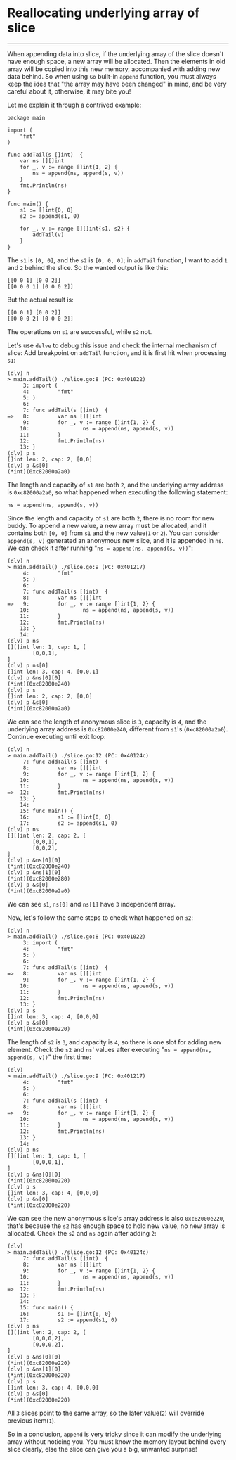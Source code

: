 # Reallocating underlying array of slice
----
When appending data into slice, if the underlying array of the slice doesn't have enough space, a new array will be allocated. Then the elements in old array will be copied into this new memory, accompanied with adding new data behind. So when using `Go` built-in `append` function, you must always keep the idea that "the array may have been changed" in mind, and be very careful about it, otherwise, it may bite you!

Let me explain it through a contrived example:  

	package main
	
	import (
		"fmt"
	)
	
	func addTail(s []int)  {
		var ns [][]int
		for _, v := range []int{1, 2} {
			ns = append(ns, append(s, v))
		}
		fmt.Println(ns)
	}
	
	func main() {
		s1 := []int{0, 0}
		s2 := append(s1, 0)
	
		for _, v := range [][]int{s1, s2} {
			addTail(v)
		}
	}   
The `s1` is `[0, 0]`, and the `s2` is `[0, 0, 0]`; in `addTail` function, I want to add `1` and `2` behind the slice. So the wanted output is like this:  

	[[0 0 1] [0 0 2]]
	[[0 0 0 1] [0 0 0 2]]

But the actual result is:  

	[[0 0 1] [0 0 2]]
	[[0 0 0 2] [0 0 0 2]]

The operations on `s1` are successful, while `s2` not.  

Let's use `delve` to debug this issue and check the internal mechanism of slice: Add breakpoint on `addTail` function, and it is first hit when processing `s1`: 

	(dlv) n
	> main.addTail() ./slice.go:8 (PC: 0x401022)
	     3: import (
	     4:         "fmt"
	     5: )
	     6:
	     7: func addTail(s []int)  {
	=>   8:         var ns [][]int
	     9:         for _, v := range []int{1, 2} {
	    10:                 ns = append(ns, append(s, v))
	    11:         }
	    12:         fmt.Println(ns)
	    13: }
	(dlv) p s
	[]int len: 2, cap: 2, [0,0]
	(dlv) p &s[0]
	(*int)(0xc82000a2a0)

 
The length and capacity of `s1` are both `2`, and the underlying array address is `0xc82000a2a0`, so what happened when executing the following statement:  

	ns = append(ns, append(s, v))
Since the length and capacity of `s1` are both `2`, there is no room for new buddy. To append a new value, a new array must be allocated, and it contains both `[0, 0]` from `s1` and the new value(`1` or `2`). You can consider `append(s, v)` generated an anonymous new slice, and it is appended in `ns`. We can check it after running "`ns = append(ns, append(s, v))`":  

	(dlv) n
	> main.addTail() ./slice.go:9 (PC: 0x401217)
	     4:         "fmt"
	     5: )
	     6:
	     7: func addTail(s []int)  {
	     8:         var ns [][]int
	=>   9:         for _, v := range []int{1, 2} {
	    10:                 ns = append(ns, append(s, v))
	    11:         }
	    12:         fmt.Println(ns)
	    13: }
	    14:
	(dlv) p ns
	[][]int len: 1, cap: 1, [
	        [0,0,1],
	]
	(dlv) p ns[0]
	[]int len: 3, cap: 4, [0,0,1]
	(dlv) p &ns[0][0]
	(*int)(0xc82000e240)
	(dlv) p s
	[]int len: 2, cap: 2, [0,0]
	(dlv) p &s[0]
	(*int)(0xc82000a2a0)

We can see the length of anonymous slice is `3`, capacity is `4`,  and the underlying array address is `0xc82000e240`, different from `s1`'s (`0xc82000a2a0`). Continue executing until exit loop:  

	(dlv) n
	> main.addTail() ./slice.go:12 (PC: 0x40124c)
	     7: func addTail(s []int)  {
	     8:         var ns [][]int
	     9:         for _, v := range []int{1, 2} {
	    10:                 ns = append(ns, append(s, v))
	    11:         }
	=>  12:         fmt.Println(ns)
	    13: }
	    14:
	    15: func main() {
	    16:         s1 := []int{0, 0}
	    17:         s2 := append(s1, 0)
	(dlv) p ns
	[][]int len: 2, cap: 2, [
	        [0,0,1],
	        [0,0,2],
	]
	(dlv) p &ns[0][0]
	(*int)(0xc82000e240)
	(dlv) p &ns[1][0]
	(*int)(0xc82000e280)
	(dlv) p &s[0]
	(*int)(0xc82000a2a0)
We can see `s1`, `ns[0]` and `ns[1]` have `3` independent array.  

Now, let's follow the same steps to check what happened on `s2`:  

	(dlv) n
	> main.addTail() ./slice.go:8 (PC: 0x401022)
	     3: import (
	     4:         "fmt"
	     5: )
	     6:
	     7: func addTail(s []int)  {
	=>   8:         var ns [][]int
	     9:         for _, v := range []int{1, 2} {
	    10:                 ns = append(ns, append(s, v))
	    11:         }
	    12:         fmt.Println(ns)
	    13: }
	(dlv) p s
	[]int len: 3, cap: 4, [0,0,0]
	(dlv) p &s[0]
	(*int)(0xc82000e220)
	
The length of `s2` is `3`, and capacity is `4`, so there is one slot for adding new element. Check the `s2` and `ns`' values after executing "`ns = append(ns, append(s, v))`" the first time:  

	(dlv)
	> main.addTail() ./slice.go:9 (PC: 0x401217)
	     4:         "fmt"
	     5: )
	     6:
	     7: func addTail(s []int)  {
	     8:         var ns [][]int
	=>   9:         for _, v := range []int{1, 2} {
	    10:                 ns = append(ns, append(s, v))
	    11:         }
	    12:         fmt.Println(ns)
	    13: }
	    14:
	(dlv) p ns
	[][]int len: 1, cap: 1, [
	        [0,0,0,1],
	]
	(dlv) p &ns[0][0]
	(*int)(0xc82000e220)
	(dlv) p s
	[]int len: 3, cap: 4, [0,0,0]
	(dlv) p &s[0]
	(*int)(0xc82000e220)
We can see the new anonymous slice's array address is also `0xc82000e220`, that's because the `s2` has enough space to hold new value, no new array is allocated. Check the `s2` and `ns` again after adding `2`:  

	(dlv)
	> main.addTail() ./slice.go:12 (PC: 0x40124c)
	     7: func addTail(s []int)  {
	     8:         var ns [][]int
	     9:         for _, v := range []int{1, 2} {
	    10:                 ns = append(ns, append(s, v))
	    11:         }
	=>  12:         fmt.Println(ns)
	    13: }
	    14:
	    15: func main() {
	    16:         s1 := []int{0, 0}
	    17:         s2 := append(s1, 0)
	(dlv) p ns
	[][]int len: 2, cap: 2, [
	        [0,0,0,2],
	        [0,0,0,2],
	]
	(dlv) p &ns[0][0]
	(*int)(0xc82000e220)
	(dlv) p &ns[1][0]
	(*int)(0xc82000e220)
	(dlv) p s
	[]int len: 3, cap: 4, [0,0,0]
	(dlv) p &s[0]
	(*int)(0xc82000e220)
All `3` slices point to the same array, so the later value(`2`) will override previous item(`1`).  

So in a conclusion, `append` is very tricky since it can modify the underlying array without noticing you. You must know the memory layout behind every slice clearly, else the slice can give you a big, unwanted surprise! 